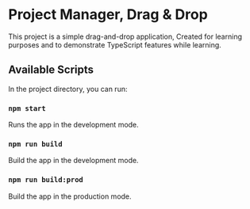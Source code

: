 # Project Manager, Drag & Drop

This project is a simple drag-and-drop application, Created for learning purposes and to demonstrate TypeScript features while learning.





## Available Scripts

In the project directory, you can run:

### `npm start`
Runs the app in the development mode.

### `npm run build`
Build the app in the development mode.

### `npm run build:prod`
Build the app in the production mode.
